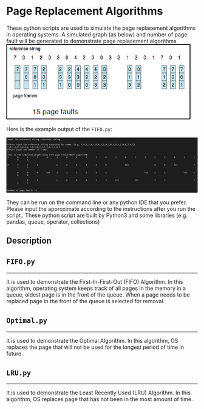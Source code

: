 # Page Replacement Algorithms

These python scripts are used to simulate the page replacement algorithms in operating systems.
A simulated graph (as below) and number of page fault will be generated to demonstrate page replacement algorithms
![alt text](graph.png)

Here is the example output of the `FIFO.py`:

![alt text](output.png)

They can be run on the command line or any python IDE that you prefer. Please input the approximate according to the instructions after you run the script.. 
These python script are built by Python3 and some libraries (e.g. pandas, queue, operator, collections)

## Description

## `FIFO.py`
---
It is used to demonstrate the First-In-First-Out (FIFO) Algorithm. In this algorithm, operating system keeps track of all pages in the memory in a queue, oldest page is in the front of the queue. When a page needs to be replaced page in the front of the queue is selected for removal.

## `Optimal.py`
---
It is used to demonstrate the Optimal Algorithm. In this algorithm, OS replaces the page that will not be used for the longest period of time in future.

## `LRU.py`
---
It is used to demonstrate the Least Recently Used (LRU) Algorithm. In this algorithm, OS replaces page that has not been in the most amount of time.